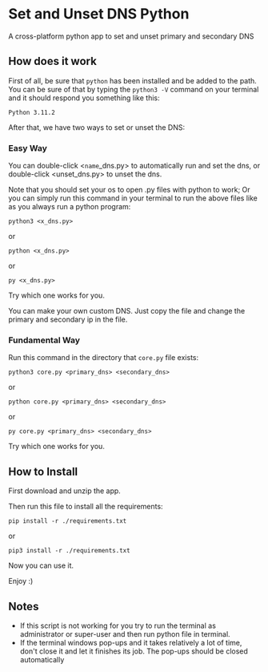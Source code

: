 # Set and Unset DNS  Python

A cross-platform python app to set and unset primary and secondary DNS

## How does it work

First of all, be sure that `python` has been installed and be added to the path.
You can be sure of that by typing the `python3 -V` command on your terminal and
it should respond you something like this:

`Python 3.11.2`

After that, we have two ways to set or unset the DNS:

### Easy Way

You can double-click <`name`_dns.py> to automatically run and set the dns, or
double-click <unset_dns.py> to unset the dns.

Note that you should set your os to open .py files with python to work;
Or you can simply run this command in your terminal to run the above files like as you always run a python program:

```
python3 <x_dns.py>
```

or

```
python <x_dns.py>
```

or

```
py <x_dns.py>
```

Try which one works for you.

You can make your own custom DNS. Just copy the file and change the primary and secondary ip in the file.

### Fundamental Way

Run this command in the directory that `core.py` file exists:

```
python3 core.py <primary_dns> <secondary_dns>
```

or

```
python core.py <primary_dns> <secondary_dns>
```

or

```
py core.py <primary_dns> <secondary_dns>
```

Try which one works for you.

## How to Install

First download and unzip the app.

Then run this file to install all the requirements:

```
pip install -r ./requirements.txt
```

or

```
pip3 install -r ./requirements.txt
```

Now you can use it.

Enjoy :)

## Notes

- If this script is not working for you try to run the terminal as administrator or super-user and then run python file
  in terminal.
- If the terminal windows pop-ups and it takes relatively a lot of time, don't close it and let it finishes its job.
  The pop-ups should be closed automatically